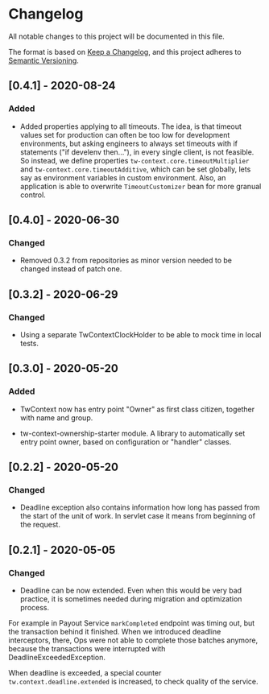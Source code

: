 # Changelog
All notable changes to this project will be documented in this file.

The format is based on [Keep a Changelog](https://keepachangelog.com/en/1.0.0/),
and this project adheres to [Semantic Versioning](https://semver.org/spec/v2.0.0.html).

## [0.4.1] - 2020-08-24
### Added
- Added properties applying to all timeouts.
The idea, is that timeout values set for production can often be too low for development environments, but asking engineers to always set timeouts
with if statements ("if develenv then..."), in every single client, is not feasible.
So instead, we define properties `tw-context.core.timeoutMultiplier` and `tw-context.core.timeoutAdditive`, which can be set globally,
lets say as environment variables in custom environment.
Also, an application is able to overwrite `TimeoutCustomizer` bean for more granual control.

## [0.4.0] - 2020-06-30
### Changed
- Removed 0.3.2 from repositories as minor version needed to be changed instead of patch one.

## [0.3.2] - 2020-06-29
### Changed
- Using a separate TwContextClockHolder to be able to mock time in local tests.

## [0.3.0] - 2020-05-20
### Added
- TwContext now has entry point "Owner" as first class citizen, together with name and group.  

- tw-context-ownership-starter module.
A library to automatically set entry point owner, based on configuration or "handler" classes.

## [0.2.2] - 2020-05-20
### Changed
- Deadline exception also contains information how long has passed from the start of the unit of work.
In servlet case it means from beginning of the request.

## [0.2.1] - 2020-05-05
### Changed
- Deadline can be now extended. Even when this would be very bad practice, it is sometimes needed during migration and optimization process.

For example in Payout Service `markCompleted` endpoint was timing out, but the transaction behind it finished.
When we introduced deadline interceptors, there, Ops were not able to complete those batches anymore, because the transactions were interrupted with DeadlineExceededException.

When deadline is exceeded, a special counter `tw.context.deadline.extended` is increased, to check quality of the service.
